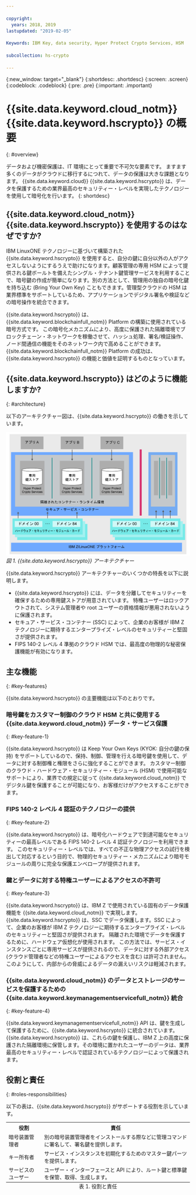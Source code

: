 ```yaml
---

copyright:
  years: 2018, 2019
lastupdated: "2019-02-05"

Keywords: IBM Key, data security, Hyper Protect Crypto Services, HSM

subcollection: hs-crypto

---
```


{:new_window: target="_blank"}
{:shortdesc: .shortdesc}
{:screen: .screen}
{:codeblock: .codeblock}
{:pre: .pre}
{:important: .important}

# {{site.data.keyword.cloud_notm}} {{site.data.keyword.hscrypto}} の概要
{: #overview}

データおよび機密保護は、IT 環境にとって重要で不可欠な要素です。 ますます多くのデータがクラウドに移行するにつれて、データの保護は大きな課題となります。  {{site.data.keyword.cloud}} {{site.data.keyword.hscrypto}} は、データを保護するための業界最高のセキュリティー・レベルを実現したテクノロジーを使用して暗号化を行います。
{: shortdesc}

## {{site.data.keyword.cloud_notm}} {{site.data.keyword.hscrypto}} を使用するのはなぜですか?

IBM LinuxONE テクノロジーに基づいて構築された {{site.data.keyword.hscrypto}} を使用すると、自分の鍵に自分以外の人がアクセスしないようにするうえで助けになります。顧客管理の専用 HSM によって提供される鍵ボールトを備えたシングル・テナント鍵管理サービスを利用することで、暗号鍵の作成が簡単になります。別の方法として、管理用の独自の暗号化鍵を持ち込む (Bring Your Own Key) こともできます。管理型クラウドの HSM は業界標準をサポートしているため、アプリケーションでデジタル署名や検証などの暗号操作を統合できます。<!-- such as PKCS #11,-->

<!-- via PKCS#11 application programming interfaces (APIs). You can access {{site.data.keyword.hscrypto}} with several popular programming languages such as Java, JavaScript, and Swift. -->

{{site.data.keyword.hscrypto}} は、{{site.data.keyword.blockchainfull_notm}} Platform の構築に使用されている暗号方式です。 この暗号化メカニズムにより、高度に保護された隔離環境でブロックチェーン・ネットワークを稼働させて、ハッシュ処理、署名/検証操作、ノード間通信の機能をそのネットワーク内で高めることができます。 {{site.data.keyword.blockchainfull_notm}} Platform の成功は、{{site.data.keyword.hscrypto}} の機能と価値を証明するものとなっています。

## {{site.data.keyword.hscrypto}} はどのように機能しますか?
{: #architecture}

以下のアーキテクチャー図は、{{site.data.keyword.hscrypto}} の働きを示しています。

![{{site.data.keyword.hscrypto}} アーキテクチャー](image/architecture.png "{{site.data.keyword.hscrypto}} アーキテクチャー")
*図 1. {{site.data.keyword.hscrypto}} アーキテクチャー*  

{{site.data.keyword.hscrypto}} アーキテクチャーのいくつかの特長を以下に説明します。

<!-- * Applications connect to {{site.data.keyword.hscrypto}} through PKCS#11 APIs. -->

- {{site.data.keyword.hscrypto}} には、データを分離してセキュリティーを確保するための専用鍵ストアが用意されています。 特権ユーザーはロックアウトされて、システム管理者や root ユーザーの資格情報が悪用されないように保護されます。  
- セキュア・サービス・コンテナー (SSC) によって、企業のお客様が IBM Z テクノロジーに期待するエンタープライズ・レベルのセキュリティーと堅固さが提供されます。  
- FIPS 140-2 レベル 4 準拠のクラウド HSM では、最高度の物理的な秘密保護機能が有効になります。  

## 主な機能
{: #key-features}

{{site.data.keyword.hscrypto}} の主要機能は以下のとおりです。

### 暗号鍵をカスタマー制御のクラウド HSM と共に使用する {{site.data.keyword.cloud_notm}} データ・サービス保護
{: #key-feature-1}

{{site.data.keyword.hscrypto}} は Keep Your Own Keys (KYOK: 自分の鍵の保持) をサポートしているので、保持、制御、管理を行える暗号鍵を使用して、データに対する制御権と権限をさらに強化することができます。 カスタマー制御のクラウド・ハードウェア・セキュリティー・モジュール (HSM) で使用可能なサポートにより、業界での規定に従って {{site.data.keyword.cloud_notm}} でデジタル鍵を保護することが可能になり、お客様だけがアクセスすることができます。<!-- The HSM provides PKCS#11 APIs, which makes {{site.data.keyword.hscrypto}} accessible by several popular programming languages such as Java, JavaScript, and Swift.-->

### FIPS 140-2 レベル 4 認証のテクノロジーの提供
{: #key-feature-2}

{{site.data.keyword.hscrypto}} は、暗号化ハードウェアで到達可能なセキュリティーの最高レベルである FIPS 140-2 レベル 4 認証テクノロジーを利用できます。<!-- Industries, such as financial sector services, require this level of security to protect their data.--> このセキュリティー・レベルでは、すべての不正な物理アクセスの試行を検出して対応するという目的で、物理的セキュリティー・メカニズムにより暗号モジュールの周りに完全な保護エンベロープが提供されます。

### 鍵とデータに対する特権ユーザーによるアクセスの不許可
{: #key-feature-3}

{{site.data.keyword.hscrypto}} は、IBM Z で使用されている固有のデータ保護機能を {{site.data.keyword.cloud_notm}} で実現します。 {{site.data.keyword.hscrypto}} は、SSC でデータ保護します。SSC によって、企業のお客様が IBM Z テクノロジーに期待するエンタープライズ・レベルのセキュリティーと堅固さが提供されます。 隔離された環境でデータを保護するために、ハードウェア仮想化が使用されます。 この方法では、サービス・インスタンスごとに専用サービスが提供されるので、データに対する外部アクセス (クラウド管理者などの特権ユーザーによるアクセスを含む) は許可されません。 このようにして、内部からの脅威によるデータの漏えいリスクは軽減されます。

### {{site.data.keyword.cloud_notm}} のデータとストレージのサービスを保護するための {{site.data.keyword.keymanagementservicefull_notm}} 統合
{: #key-feature-4}

{{site.data.keyword.keymanagementservicefull_notm}} API は、鍵を生成して保護するために、{{site.data.keyword.hscrypto}} に統合されています。 {{site.data.keyword.hscrypto}} は、これらの鍵を保護し、IBM Z 上の高度に保護された隔離環境に保管します。その環境に置かれたユーザーのデータは、業界最高のセキュリティー・レベルで認証されているテクノロジーによって保護されます。

<!-- {{site.data.keyword.hscrypto}} also leverages the **IBM Advanced Crypto Service Provider (ACSP)** solution that enables remote access to the IBM’s cryptographic coprocessors. ACSP allows for utilization of strong hardware-based cryptography as a service in distributed environments where data security cannot be guaranteed. {{site.data.keyword.hscrypto}} utilizes ACSP as a *network hardware security module (NetHSM)* that provides access to HSM via PKCS#11 standard APIs.-->

<!-- With {{site.data.keyword.hscrypto}}, your **SSL keys are offloaded** to a {{site.data.keyword.hscrypto}} to ensure security and protection of those sensitive keys.  Besides, the certificate lifecycle management gets common approach to manage certificates and offers the visibility to certificate expiration.-->

## 役割と責任
{: #roles-responsibilities}

以下の表は、{{site.data.keyword.hscrypto}} がサポートする役割を示しています。

<table>
  <tr>
    <th>役割</th>
    <th>責任</th>
  </tr>
  <tr>
    <td>暗号装置管理者</td>
    <td>
      別の暗号装置管理者をインストールする際などに管理コマンドに署名して、署名鍵を提供します。
    </td>
  </tr>
  <tr>
    <td>キー所有者</td>
    <td>サービス・インスタンスを初期化するためのマスター鍵パーツを提供します。</td>
  </tr>
  <tr>
    <td>サービスのユーザー</td>
    <td>ユーザー・インターフェースと API により、ルート鍵と標準鍵を保管、取得、生成します。</td>
  </tr>
  <caption style="caption-side:bottom;">表 1. 役割と責任</caption>
</table>
